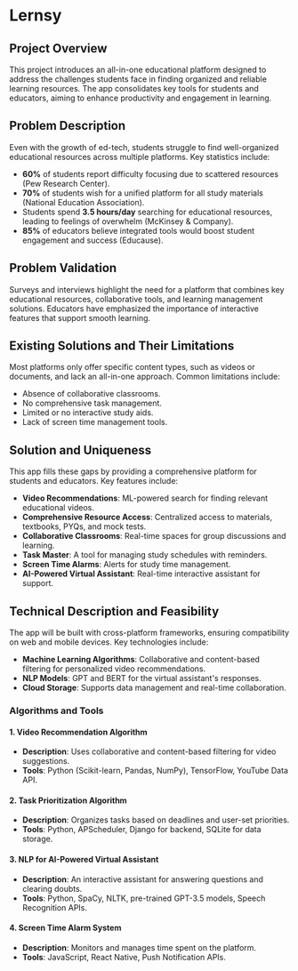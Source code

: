 # Lernsy
## Project Overview
This project introduces an all-in-one educational platform designed to address the challenges students face in finding organized and reliable learning resources. The app consolidates key tools for students and educators, aiming to enhance productivity and engagement in learning.

## Problem Description
Even with the growth of ed-tech, students struggle to find well-organized educational resources across multiple platforms. Key statistics include:
- **60%** of students report difficulty focusing due to scattered resources (Pew Research Center).
- **70%** of students wish for a unified platform for all study materials (National Education Association).
- Students spend **3.5 hours/day** searching for educational resources, leading to feelings of overwhelm (McKinsey & Company).
- **85%** of educators believe integrated tools would boost student engagement and success (Educause).

## Problem Validation
Surveys and interviews highlight the need for a platform that combines key educational resources, collaborative tools, and learning management solutions. Educators have emphasized the importance of interactive features that support smooth learning.

## Existing Solutions and Their Limitations
Most platforms only offer specific content types, such as videos or documents, and lack an all-in-one approach. Common limitations include:
- Absence of collaborative classrooms.
- No comprehensive task management.
- Limited or no interactive study aids.
- Lack of screen time management tools.

## Solution and Uniqueness
This app fills these gaps by providing a comprehensive platform for students and educators. Key features include:
- **Video Recommendations**: ML-powered search for finding relevant educational videos.
- **Comprehensive Resource Access**: Centralized access to materials, textbooks, PYQs, and mock tests.
- **Collaborative Classrooms**: Real-time spaces for group discussions and learning.
- **Task Master**: A tool for managing study schedules with reminders.
- **Screen Time Alarms**: Alerts for study time management.
- **AI-Powered Virtual Assistant**: Real-time interactive assistant for support.

## Technical Description and Feasibility
The app will be built with cross-platform frameworks, ensuring compatibility on web and mobile devices. Key technologies include:
- **Machine Learning Algorithms**: Collaborative and content-based filtering for personalized video recommendations.
- **NLP Models**: GPT and BERT for the virtual assistant's responses.
- **Cloud Storage**: Supports data management and real-time collaboration.

### Algorithms and Tools

#### 1. Video Recommendation Algorithm
- **Description**: Uses collaborative and content-based filtering for video suggestions.
- **Tools**: Python (Scikit-learn, Pandas, NumPy), TensorFlow, YouTube Data API.

#### 2. Task Prioritization Algorithm
- **Description**: Organizes tasks based on deadlines and user-set priorities.
- **Tools**: Python, APScheduler, Django for backend, SQLite for data storage.

#### 3. NLP for AI-Powered Virtual Assistant
- **Description**: An interactive assistant for answering questions and clearing doubts.
- **Tools**: Python, SpaCy, NLTK, pre-trained GPT-3.5 models, Speech Recognition APIs.

#### 4. Screen Time Alarm System
- **Description**: Monitors and manages time spent on the platform.
- **Tools**: JavaScript, React Native, Push Notification APIs.


